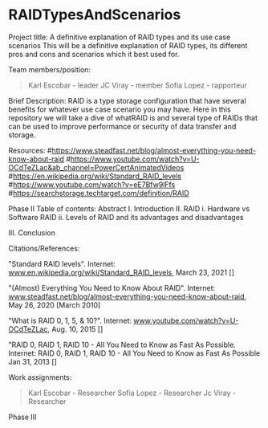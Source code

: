# RAIDTypesAndScenarios

Project title:  A definitive explanation of RAID types and its use case scenarios
This will be a definitive explanation of RAID types, its different pros and cons and scenarios which it best used for.

Team members/position:
> Karl Escobar - leader
> JC Viray - member
> Sofia Lopez - rapporteur

Brief Description: RAID is a type storage configuration that have several benefits for whatever use case scenario you may have. Here in this repository we will take a dive of whatRAID is and several type of RAIDs that can be used to improve performance or security of data transfer and storage.

Resources:
#https://www.steadfast.net/blog/almost-everything-you-need-know-about-raid
#https://www.youtube.com/watch?v=U-OCdTeZLac&ab_channel=PowerCertAnimatedVideos
#https://en.wikipedia.org/wiki/Standard_RAID_levels
#https://www.youtube.com/watch?v=eE7Bfw9lFfs
#https://searchstorage.techtarget.com/definition/RAID


Phase II
Table of contents:
Abstract
I. Introduction
II. RAID
	i. Hardware vs Software RAID
	ii. Levels of RAID and its advantages and disadvantages
	
III. Conclusion


Citations/References:

"Standard RAID levels". Internet: www.en.wikipedia.org/wiki/Standard_RAID_levels, March 23, 2021 []

"(Almost) Everything You Need to Know About RAID". Internet: www.steadfast.net/blog/almost-everything-you-need-know-about-raid, May 26, 2020 [March 2010]

"What is RAID 0, 1, 5, & 10?". Internet: www.youtube.com/watch?v=U-OCdTeZLac, Aug. 10, 2015 []

"RAID 0, RAID 1, RAID 10 - All You Need to Know as Fast As Possible. Internet: RAID 0, RAID 1, RAID 10 - All You Need to Know as Fast As Possible Jan 31, 2013 []

Work assignments:
> Karl Escobar - Researcher
> Sofia Lopez - Researcher
> Jc Viray - Researcher



Phase III





